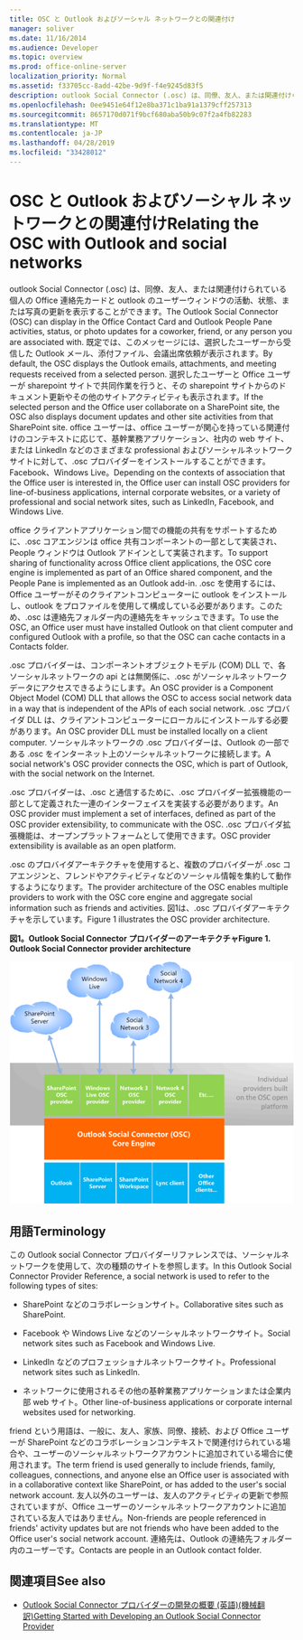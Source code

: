 ```yaml
---
title: OSC と Outlook およびソーシャル ネットワークとの関連付け
manager: soliver
ms.date: 11/16/2014
ms.audience: Developer
ms.topic: overview
ms.prod: office-online-server
localization_priority: Normal
ms.assetid: f33705cc-8add-42be-9d9f-f4e9245d83f5
description: outlook Social Connector (.osc) は、同僚、友人、または関連付けられている個人の Office 連絡先カードと outlook のユーザーウィンドウの活動、状態、または写真の更新を表示することができます。
ms.openlocfilehash: 0ee9451e64f12e8ba371c1ba91a1379cff257313
ms.sourcegitcommit: 8657170d071f9bcf680aba50b9c07f2a4fb82283
ms.translationtype: MT
ms.contentlocale: ja-JP
ms.lasthandoff: 04/28/2019
ms.locfileid: "33428012"
---
```

# <a name="relating-the-osc-with-outlook-and-social-networks"></a><span data-ttu-id="fb0ab-103">OSC と Outlook およびソーシャル ネットワークとの関連付け</span><span class="sxs-lookup"><span data-stu-id="fb0ab-103">Relating the OSC with Outlook and social networks</span></span>

<span data-ttu-id="fb0ab-104">outlook Social Connector (.osc) は、同僚、友人、または関連付けられている個人の Office 連絡先カードと outlook のユーザーウィンドウの活動、状態、または写真の更新を表示することができます。</span><span class="sxs-lookup"><span data-stu-id="fb0ab-104">The Outlook Social Connector (OSC) can display in the Office Contact Card and Outlook People Pane activities, status, or photo updates for a coworker, friend, or any person you are associated with.</span></span> <span data-ttu-id="fb0ab-105">既定では、このメッセージには、選択したユーザーから受信した Outlook メール、添付ファイル、会議出席依頼が表示されます。</span><span class="sxs-lookup"><span data-stu-id="fb0ab-105">By default, the OSC displays the Outlook emails, attachments, and meeting requests received from a selected person.</span></span> <span data-ttu-id="fb0ab-106">選択したユーザーと Office ユーザーが sharepoint サイトで共同作業を行うと、その sharepoint サイトからのドキュメント更新やその他のサイトアクティビティも表示されます。</span><span class="sxs-lookup"><span data-stu-id="fb0ab-106">If the selected person and the Office user collaborate on a SharePoint site, the OSC also displays document updates and other site activities from that SharePoint site.</span></span> <span data-ttu-id="fb0ab-107">office ユーザーは、office ユーザーが関心を持っている関連付けのコンテキストに応じて、基幹業務アプリケーション、社内の web サイト、または LinkedIn などのさまざまな professional およびソーシャルネットワークサイトに対して、.osc プロバイダーをインストールすることができます。Facebook、Windows Live。</span><span class="sxs-lookup"><span data-stu-id="fb0ab-107">Depending on the contexts of association that the Office user is interested in, the Office user can install OSC providers for line-of-business applications, internal corporate websites, or a variety of professional and social network sites, such as LinkedIn, Facebook, and Windows Live.</span></span>
  
<span data-ttu-id="fb0ab-108">office クライアントアプリケーション間での機能の共有をサポートするために、.osc コアエンジンは office 共有コンポーネントの一部として実装され、People ウィンドウは Outlook アドインとして実装されます。</span><span class="sxs-lookup"><span data-stu-id="fb0ab-108">To support sharing of functionality across Office client applications, the OSC core engine is implemented as part of an Office shared component, and the People Pane is implemented as an Outlook add-in.</span></span> <span data-ttu-id="fb0ab-109">.osc を使用するには、Office ユーザーがそのクライアントコンピューターに outlook をインストールし、outlook をプロファイルを使用して構成している必要があります。このため、.osc は連絡先フォルダー内の連絡先をキャッシュできます。</span><span class="sxs-lookup"><span data-stu-id="fb0ab-109">To use the OSC, an Office user must have installed Outlook on that client computer and configured Outlook with a profile, so that the OSC can cache contacts in a Contacts folder.</span></span> 
  
<span data-ttu-id="fb0ab-110">.osc プロバイダーは、コンポーネントオブジェクトモデル (COM) DLL で、各ソーシャルネットワークの api とは無関係に、.osc がソーシャルネットワークデータにアクセスできるようにします。</span><span class="sxs-lookup"><span data-stu-id="fb0ab-110">An OSC provider is a Component Object Model (COM) DLL that allows the OSC to access social network data in a way that is independent of the APIs of each social network.</span></span> <span data-ttu-id="fb0ab-111">.osc プロバイダ DLL は、クライアントコンピューターにローカルにインストールする必要があります。</span><span class="sxs-lookup"><span data-stu-id="fb0ab-111">An OSC provider DLL must be installed locally on a client computer.</span></span> <span data-ttu-id="fb0ab-112">ソーシャルネットワークの .osc プロバイダーは、Outlook の一部である .osc をインターネット上のソーシャルネットワークに接続します。</span><span class="sxs-lookup"><span data-stu-id="fb0ab-112">A social network's OSC provider connects the OSC, which is part of Outlook, with the social network on the Internet.</span></span>
  
<span data-ttu-id="fb0ab-113">.osc プロバイダーは、.osc と通信するために、.osc プロバイダー拡張機能の一部として定義された一連のインターフェイスを実装する必要があります。</span><span class="sxs-lookup"><span data-stu-id="fb0ab-113">An OSC provider must implement a set of interfaces, defined as part of the OSC provider extensibility, to communicate with the OSC.</span></span> <span data-ttu-id="fb0ab-114">.osc プロバイダ拡張機能は、オープンプラットフォームとして使用できます。</span><span class="sxs-lookup"><span data-stu-id="fb0ab-114">OSC provider extensibility is available as an open platform.</span></span>
  
<span data-ttu-id="fb0ab-115">.osc のプロバイダアーキテクチャを使用すると、複数のプロバイダーが .osc コアエンジンと、フレンドやアクティビティなどのソーシャル情報を集約して動作するようになります。</span><span class="sxs-lookup"><span data-stu-id="fb0ab-115">The provider architecture of the OSC enables multiple providers to work with the OSC core engine and aggregate social information such as friends and activities.</span></span> <span data-ttu-id="fb0ab-116">図1は、.osc プロバイダアーキテクチャを示しています。</span><span class="sxs-lookup"><span data-stu-id="fb0ab-116">Figure 1 illustrates the OSC provider architecture.</span></span>
  
<span data-ttu-id="fb0ab-117">**図1。Outlook Social Connector プロバイダーのアーキテクチャ**</span><span class="sxs-lookup"><span data-stu-id="fb0ab-117">**Figure 1. Outlook Social Connector provider architecture**</span></span>

![ソーシャル ネットワーク、OSC プロバイダー、OSC、Office](media/off15OSCRef_Architecture.gif)
  
## <a name="terminology"></a><span data-ttu-id="fb0ab-119">用語</span><span class="sxs-lookup"><span data-stu-id="fb0ab-119">Terminology</span></span>

<span data-ttu-id="fb0ab-120">この Outlook social Connector プロバイダーリファレンスでは、ソーシャルネットワークを使用して、次の種類のサイトを参照します。</span><span class="sxs-lookup"><span data-stu-id="fb0ab-120">In this Outlook Social Connector Provider Reference, a social network is used to refer to the following types of sites:</span></span> 
  
- <span data-ttu-id="fb0ab-121">SharePoint などのコラボレーションサイト。</span><span class="sxs-lookup"><span data-stu-id="fb0ab-121">Collaborative sites such as SharePoint.</span></span>
    
- <span data-ttu-id="fb0ab-122">Facebook や Windows Live などのソーシャルネットワークサイト。</span><span class="sxs-lookup"><span data-stu-id="fb0ab-122">Social network sites such as Facebook and Windows Live.</span></span>
    
- <span data-ttu-id="fb0ab-123">LinkedIn などのプロフェッショナルネットワークサイト。</span><span class="sxs-lookup"><span data-stu-id="fb0ab-123">Professional network sites such as LinkedIn.</span></span>
    
- <span data-ttu-id="fb0ab-124">ネットワークに使用されるその他の基幹業務アプリケーションまたは企業内部 web サイト。</span><span class="sxs-lookup"><span data-stu-id="fb0ab-124">Other line-of-business applications or corporate internal websites used for networking.</span></span>
    
<span data-ttu-id="fb0ab-125">friend という用語は、一般に、友人、家族、同僚、接続、および Office ユーザーが SharePoint などのコラボレーションコンテキストで関連付けられている場合や、ユーザーのソーシャルネットワークアカウントに追加されている場合に使用されます。</span><span class="sxs-lookup"><span data-stu-id="fb0ab-125">The term friend is used generally to include friends, family, colleagues, connections, and anyone else an Office user is associated with in a collaborative context like SharePoint, or has added to the user's social network account.</span></span> <span data-ttu-id="fb0ab-126">友人以外のユーザーは、友人のアクティビティの更新で参照されていますが、Office ユーザーのソーシャルネットワークアカウントに追加されている友人ではありません。</span><span class="sxs-lookup"><span data-stu-id="fb0ab-126">Non-friends are people referenced in friends' activity updates but are not friends who have been added to the Office user's social network account.</span></span> <span data-ttu-id="fb0ab-127">連絡先は、Outlook の連絡先フォルダー内のユーザーです。</span><span class="sxs-lookup"><span data-stu-id="fb0ab-127">Contacts are people in an Outlook contact folder.</span></span> 
  
## <a name="see-also"></a><span data-ttu-id="fb0ab-128">関連項目</span><span class="sxs-lookup"><span data-stu-id="fb0ab-128">See also</span></span>

- [<span data-ttu-id="fb0ab-129">Outlook Social Connector プロバイダーの開発の概要 (英語)(機械翻訳)</span><span class="sxs-lookup"><span data-stu-id="fb0ab-129">Getting Started with Developing an Outlook Social Connector Provider</span></span>](getting-started-with-developing-an-outlook-social-connector-provider.md)

